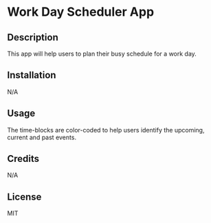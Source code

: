 # Work Day Scheduler App
## Description
This app will help users to plan their busy schedule for a work day.
## Installation
N/A
## Usage
The time-blocks are color-coded to help users identify the upcoming, current and past events.
## Credits
N/A
## License
MIT